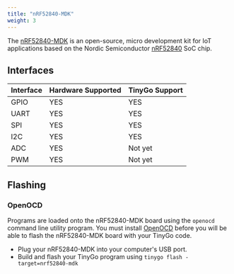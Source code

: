 ```yaml
---
title: "nRF52840-MDK"
weight: 3
---
```


The [nRF52840-MDK](https://wiki.makerdiary.com/nrf52840-mdk/) is an open-source, micro development kit for IoT applications based on the Nordic Semiconductor [nRF52840](https://www.nordicsemi.com/eng/Products/nRF52840) SoC chip.

## Interfaces

| Interface | Hardware Supported | TinyGo Support |
| --------- | ------------- | ----- |
| GPIO      | YES | YES |
| UART      | YES | YES |
| SPI      | YES | YES |
| I2C      | YES | YES |
| ADC      | YES | Not yet |
| PWM      | YES | Not yet |

## Flashing

### OpenOCD

Programs are loaded onto the nRF52840-MDK board using the `openocd` command line utility program. You must install [OpenOCD](http://openocd.org/) before you will be able to flash the nRF52840-MDK board with your TinyGo code.

- Plug your nRF52840-MDK into your computer's USB port.
- Build and flash your TinyGo program using `tinygo flash -target=nrf52840-mdk`
